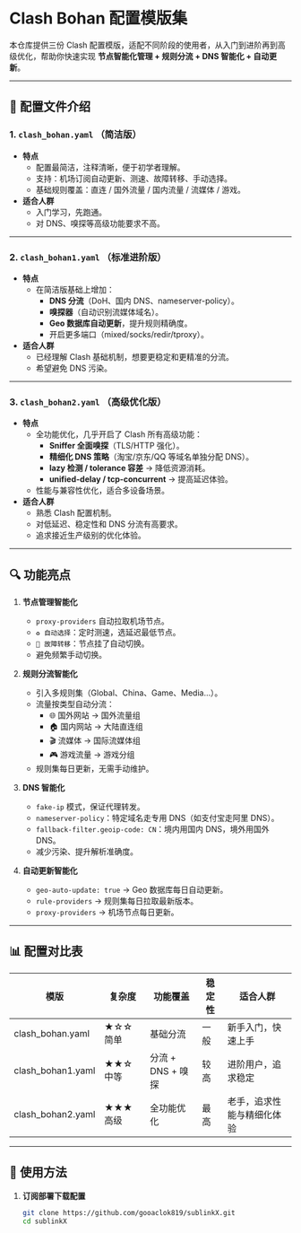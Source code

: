 # Clash Bohan 配置模版集

本仓库提供三份 Clash 配置模版，适配不同阶段的使用者，从入门到进阶再到高级优化，帮助你快速实现 **节点智能化管理 + 规则分流 + DNS 智能化 + 自动更新**。

---

## 📌 配置文件介绍

### 1. `clash_bohan.yaml` （简洁版）
- **特点**
  - 配置最简洁，注释清晰，便于初学者理解。
  - 支持：机场订阅自动更新、测速、故障转移、手动选择。
  - 基础规则覆盖：直连 / 国外流量 / 国内流量 / 流媒体 / 游戏。
- **适合人群**
  - 入门学习，先跑通。
  - 对 DNS、嗅探等高级功能要求不高。

---

### 2. `clash_bohan1.yaml` （标准进阶版）
- **特点**
  - 在简洁版基础上增加：
    - **DNS 分流**（DoH、国内 DNS、nameserver-policy）。
    - **嗅探器**（自动识别流媒体域名）。
    - **Geo 数据库自动更新**，提升规则精确度。
    - 开启更多端口（mixed/socks/redir/tproxy）。
- **适合人群**
  - 已经理解 Clash 基础机制，想要更稳定和更精准的分流。
  - 希望避免 DNS 污染。

---

### 3. `clash_bohan2.yaml` （高级优化版）
- **特点**
  - 全功能优化，几乎开启了 Clash 所有高级功能：
    - **Sniffer 全面嗅探**（TLS/HTTP 强化）。
    - **精细化 DNS 策略**（淘宝/京东/QQ 等域名单独分配 DNS）。
    - **lazy 检测 / tolerance 容差** → 降低资源消耗。
    - **unified-delay / tcp-concurrent** → 提高延迟体验。
  - 性能与兼容性优化，适合多设备场景。
- **适合人群**
  - 熟悉 Clash 配置机制。
  - 对低延迟、稳定性和 DNS 分流有高要求。
  - 追求接近生产级别的优化体验。

---

## 🔍 功能亮点

1. **节点管理智能化**
   - `proxy-providers` 自动拉取机场节点。
   - `♻️ 自动选择`：定时测速，选延迟最低节点。
   - `🔁 故障转移`：节点挂了自动切换。
   - 避免频繁手动切换。

2. **规则分流智能化**
   - 引入多规则集（Global、China、Game、Media…）。
   - 流量按类型自动分流：
     - 🌐 国外网站 → 国外流量组
     - 🏠 国内网站 → 大陆直连组
     - 🎬 流媒体 → 国际流媒体组
     - 🎮 游戏流量 → 游戏分组
   - 规则集每日更新，无需手动维护。

3. **DNS 智能化**
   - `fake-ip` 模式，保证代理转发。
   - `nameserver-policy`：特定域名走专用 DNS（如支付宝走阿里 DNS）。
   - `fallback-filter.geoip-code: CN`：境内用国内 DNS，境外用国外 DNS。
   - 减少污染、提升解析准确度。

4. **自动更新智能化**
   - `geo-auto-update: true` → Geo 数据库每日自动更新。
   - `rule-providers` → 规则集每日拉取最新版本。
   - `proxy-providers` → 机场节点每日更新。

---

## 📊 配置对比表

| 模版               | 复杂度   | 功能覆盖           | 稳定性 | 适合人群                   |
|--------------------|---------|-------------------|-------|----------------------------|
| clash_bohan.yaml   | ★☆☆ 简单 | 基础分流           | 一般  | 新手入门，快速上手         |
| clash_bohan1.yaml  | ★★☆ 中等 | 分流 + DNS + 嗅探 | 较高  | 进阶用户，追求稳定         |
| clash_bohan2.yaml  | ★★★ 高级 | 全功能优化         | 最高  | 老手，追求性能与精细化体验 |

---

## 🚀 使用方法

1. **订阅部署下载配置**
   ```bash
   git clone https://github.com/gooaclok819/sublinkX.git
   cd sublinkX
